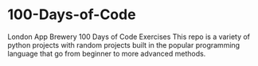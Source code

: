 # 100-Days-of-Code
 London App Brewery 100 Days of Code Exercises
This repo is a variety of python projects with random projects built in the popular programming language that go from beginner to more advanced methods.
